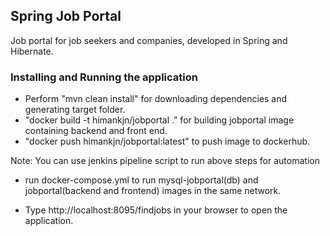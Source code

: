 ## Spring Job Portal

Job portal for job seekers and companies, developed in Spring and Hibernate.

### Installing and Running the application

* Perform "mvn clean install" for downloading dependencies and generating target folder.
* "docker build -t himankjn/jobportal ."
	for building jobportal image containing backend and front end.
* "docker push himankjn/jobportal:latest"  to push image to dockerhub.


Note: You can use jenkins pipeline script to run above steps for automation

* run docker-compose.yml to run mysql-jobportal(db) and jobportal(backend and frontend) images in the same network.

* Type http://localhost:8095/findjobs in your browser to open the application.
